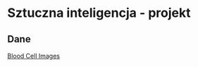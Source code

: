 # Sztuczna inteligencja - projekt

## Dane

[Blood Cell Images](https://www.kaggle.com/datasets/paultimothymooney/blood-cells)
